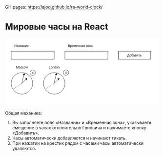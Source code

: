 GH pages: https://ajoq.github.io/ra-world-clock/

# Мировые часы на React

![Watches](./assets/watches.png)

Общая механика:

1. Вы заполняете поля «Название» и «Временная зона», указываете смещение в часах относительно Гринвича и нажимаете кнопку «Добавить».
1. Часы автоматически добавляются и начинают тикать.
1. При нажатии на крестик рядом с часами часы автоматически удаляются.
